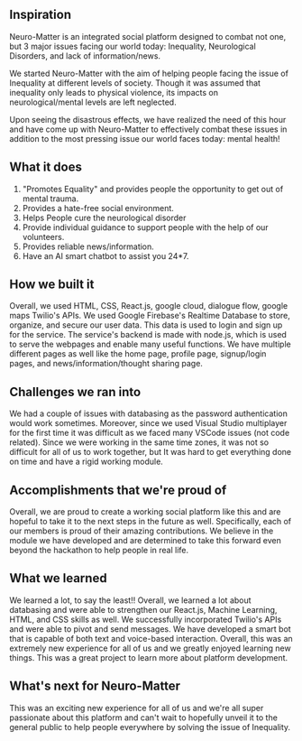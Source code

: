 ## Inspiration

Neuro-Matter is an integrated social platform designed to combat not one, but 3 major issues facing our world today: Inequality, Neurological Disorders, and lack of information/news. 

We started Neuro-Matter with the aim of helping people facing the issue of Inequality at different levels of society. Though it was assumed that inequality only leads to physical violence, its impacts on neurological/mental levels are left neglected. 

Upon seeing the disastrous effects, we have realized the need of this hour and have come up with Neuro-Matter to effectively combat these issues in addition to the most pressing issue our world faces today: mental health!

## What it does

1. "Promotes Equality" and provides people the opportunity to get out of mental trauma.  
2. Provides a hate-free social environment. 
3. Helps People cure the neurological disorder 
4. Provide individual guidance to support people with the help of our volunteers.
5. Provides reliable news/information.
6. Have an AI smart chatbot to assist you 24*7.

## How we built it

Overall, we used HTML, CSS, React.js, google cloud, dialogue flow, google maps Twilio's APIs. We used Google Firebase's Realtime Database to store, organize, and secure our user data. This data is used to login and sign up for the service. The service's backend is made with node.js, which is used to serve the webpages and enable many useful functions. We have multiple different pages as well like the home page, profile page, signup/login pages, and news/information/thought sharing page. 

## Challenges we ran into

We had a couple of issues with databasing as the password authentication would work sometimes. Moreover, since we used Visual Studio multiplayer for the first time it was difficult as we faced many VSCode issues (not code related). Since we were working in the same time zones, it was not so difficult for all of us to work together, but It was hard to get everything done on time and have a rigid working module.

## Accomplishments that we're proud of

Overall, we are proud to create a working social platform like this and are hopeful to take it to the next steps in the future as well. Specifically, each of our members is proud of their amazing contributions. 
We believe in the module we have developed and are determined to take this forward even beyond the hackathon to help people in real life.

## What we learned

We learned a lot, to say the least!! Overall, we learned a lot about databasing and were able to strengthen our React.js, Machine Learning, HTML, and CSS skills as well. We successfully incorporated Twilio's APIs and were able to pivot and send messages. We have developed a smart bot that is capable of both text and voice-based interaction. Overall, this was an extremely new experience for all of us and we greatly enjoyed learning new things. This was a great project to learn more about platform development.

## What's next for Neuro-Matter

This was an exciting new experience for all of us and we're all super passionate about this platform and can't wait to hopefully unveil it to the general public to help people everywhere by solving the issue of Inequality. 
